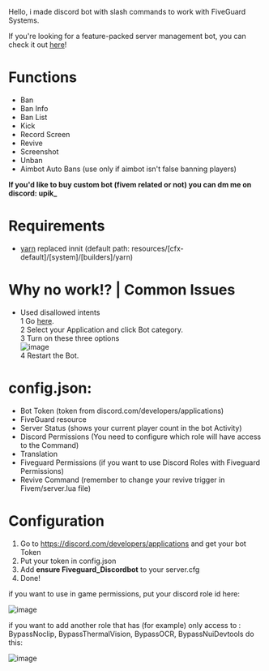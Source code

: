 Hello, i made discord bot with slash commands to work with FiveGuard Systems.

If you're looking for a feature-packed server management bot, you can check it out [here](https://upikk.tebex.io/package/6578011)!

# Functions
- Ban
- Ban Info
- Ban List
- Kick
- Record Screen
- Revive
- Screenshot
- Unban
- Aimbot Auto Bans (use only if aimbot isn't false banning players)

<b>If you'd like to buy custom bot (fivem related or not) you can dm me on discord: upik_</b>

# Requirements
- [yarn](https://2897568640-files.gitbook.io/~/files/v0/b/gitbook-x-prod.appspot.com/o/spaces%2FwNoQfmSrfSutIixeLn4V%2Fuploads%2FQiHYaJ71rKgXzDEiSwo9%2Fyarn.rar?alt=media&token=e0126714-6f4c-4def-a72e-3fad49e611ba) replaced innit (default path: resources/[cfx-default]/[system]/[builders]/yarn)

# Why no work!? | Common Issues
* Used disallowed intents
  <br>
  1 Go [here](https://discord.com/developers/applications).
  <br>
  2 Select your Application and click Bot category.
  <br>
  3 Turn on these three options
  <br>
  ![image](https://github.com/user-attachments/assets/d9f3a680-bf1d-43e3-a67f-4d05b21b9fa2)
  <br>
  4 Restart the Bot.


# config.json:

- Bot Token (token from discord.com/developers/applications)
- FiveGuard resource
- Server Status (shows your current player count in the bot Activity)
- Discord Permissions (You need to configure which role will have access to the Command)
- Translation
- Fiveguard Permissions (if you want to use Discord Roles with Fiveguard Permissions)
- Revive Command (remember to change your revive trigger in Fivem/server.lua file)

# Configuration

1. Go to https://discord.com/developers/applications and get your bot Token
2. Put your token in config.json
3. Add <b>ensure Fiveguard_Discordbot</b> to your server.cfg
4. Done!

if you want to use in game permissions, put your discord role id here:

![image](https://github.com/Upikk/Fiveguard_Discordbot/assets/96323919/024d6e3c-806c-43c4-8b03-2386714682a7)

if you want to add another role that has (for example) only access to : BypassNoclip, BypassThermalVision, BypassOCR, BypassNuiDevtools do this:

![image](https://github.com/Upikk/Fiveguard_Discordbot/assets/96323919/2c81513f-e593-47b5-a760-819db1fff203)
